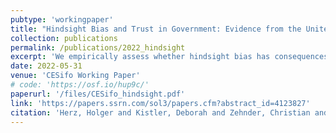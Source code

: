 ```yaml
---
pubtype: 'workingpaper'
title: "Hindsight Bias and Trust in Government: Evidence from the United States"
collection: publications
permalink: /publications/2022_hindsight
excerpt: 'We empirically assess whether hindsight bias has consequences on how citizens evaluate their political actors. Using an incentivized elicitation technique, we demonstrate that people systematically misremember their past policy preferences regarding how to best fight the Covid-19 pandemic. At the peak of the first wave in the United States, the average respondent mistakenly believes they supported significantly stricter restrictions at the onset of the first wave than they actually did. Exogenous variation in the extent of hindsight bias, induced through random assignment to survey structures, allows us to show that hindsight bias causally reduces trust in government.'
date: 2022-05-31
venue: 'CESifo Working Paper'
# code: 'https://osf.io/hup9c/'
paperurl: '/files/CESifo_hindsight.pdf'
link: 'https://papers.ssrn.com/sol3/papers.cfm?abstract_id=4123827'
citation: 'Herz, Holger and Kistler, Deborah and Zehnder, Christian and Zihlmann, Christian, Hindsight Bias and Trust in Government: Evidence from the United States (2022). CESifo Working Paper No. 9767'
---
```

